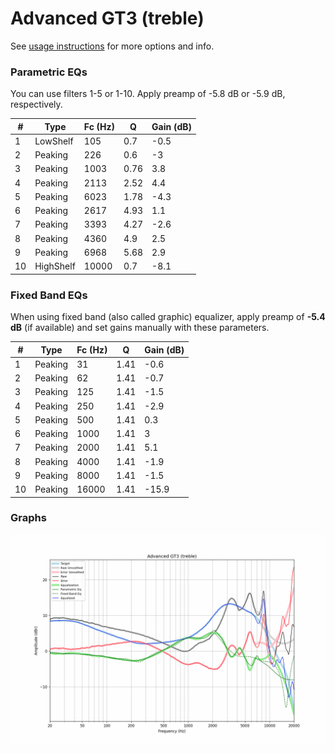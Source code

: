 # Advanced GT3 (treble)
See [usage instructions](https://github.com/jaakkopasanen/AutoEq#usage) for more options and info.

### Parametric EQs
You can use filters 1-5 or 1-10. Apply preamp of -5.8 dB or -5.9 dB, respectively.

|   # | Type      |   Fc (Hz) |    Q |   Gain (dB) |
|-----|-----------|-----------|------|-------------|
|   1 | LowShelf  |       105 | 0.7  |        -0.5 |
|   2 | Peaking   |       226 | 0.6  |        -3   |
|   3 | Peaking   |      1003 | 0.76 |         3.8 |
|   4 | Peaking   |      2113 | 2.52 |         4.4 |
|   5 | Peaking   |      6023 | 1.78 |        -4.3 |
|   6 | Peaking   |      2617 | 4.93 |         1.1 |
|   7 | Peaking   |      3393 | 4.27 |        -2.6 |
|   8 | Peaking   |      4360 | 4.9  |         2.5 |
|   9 | Peaking   |      6968 | 5.68 |         2.9 |
|  10 | HighShelf |     10000 | 0.7  |        -8.1 |

### Fixed Band EQs
When using fixed band (also called graphic) equalizer, apply preamp of **-5.4 dB** (if available) and set gains manually with these parameters.

|   # | Type    |   Fc (Hz) |    Q |   Gain (dB) |
|-----|---------|-----------|------|-------------|
|   1 | Peaking |        31 | 1.41 |        -0.6 |
|   2 | Peaking |        62 | 1.41 |        -0.7 |
|   3 | Peaking |       125 | 1.41 |        -1.5 |
|   4 | Peaking |       250 | 1.41 |        -2.9 |
|   5 | Peaking |       500 | 1.41 |         0.3 |
|   6 | Peaking |      1000 | 1.41 |         3   |
|   7 | Peaking |      2000 | 1.41 |         5.1 |
|   8 | Peaking |      4000 | 1.41 |        -1.9 |
|   9 | Peaking |      8000 | 1.41 |        -1.5 |
|  10 | Peaking |     16000 | 1.41 |       -15.9 |

### Graphs
![](./Advanced%20GT3%20(treble).png)
